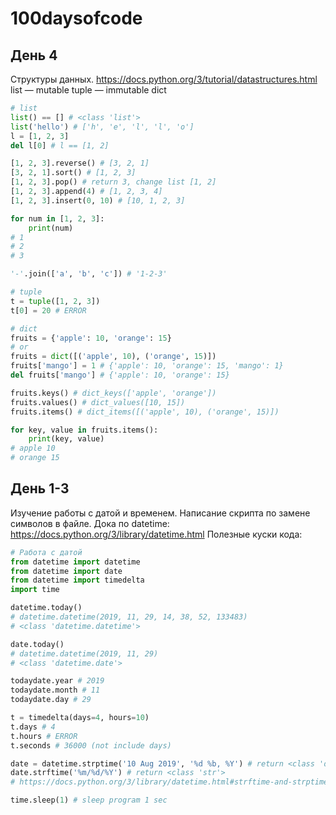 # 100daysofcode

## День 4

Структуры данных. https://docs.python.org/3/tutorial/datastructures.html
list — mutable
tuple — immutable
dict

```python
# list
list() == [] # <class 'list'>
list('hello') # ['h', 'e', 'l', 'l', 'o']
l = [1, 2, 3]
del l[0] # l == [1, 2]

[1, 2, 3].reverse() # [3, 2, 1]
[3, 2, 1].sort() # [1, 2, 3]
[1, 2, 3].pop() # return 3, change list [1, 2]
[1, 2, 3].append(4) # [1, 2, 3, 4]
[1, 2, 3].insert(0, 10) # [10, 1, 2, 3]

for num in [1, 2, 3]:
    print(num)
# 1
# 2
# 3

'-'.join(['a', 'b', 'c']) # '1-2-3'
```
```python
# tuple
t = tuple([1, 2, 3])
t[0] = 20 # ERROR
```
```python
# dict
fruits = {'apple': 10, 'orange': 15}
# or
fruits = dict([('apple', 10), ('orange', 15)])
fruits['mango'] = 1 # {'apple': 10, 'orange': 15, 'mango': 1}
del fruits['mango'] # {'apple': 10, 'orange': 15}

fruits.keys() # dict_keys(['apple', 'orange'])
fruits.values() # dict_values([10, 15])
fruits.items() # dict_items([('apple', 10), ('orange', 15)])

for key, value in fruits.items():
    print(key, value)
# apple 10
# orange 15
```

## День 1-3

Изучение работы с датой и временем. Написание скрипта по замене символов в файле.
Дока по datetime: https://docs.python.org/3/library/datetime.html
Полезные куски кода:
```python
# Работа с датой
from datetime import datetime
from datetime import date
from datetime import timedelta
import time

datetime.today()
# datetime.datetime(2019, 11, 29, 14, 38, 52, 133483)
# <class 'datetime.datetime'>

date.today()
# datetime.datetime(2019, 11, 29)
# <class 'datetime.date'>

todaydate.year # 2019
todaydate.month # 11
todaydate.day # 29

t = timedelta(days=4, hours=10) 
t.days # 4
t.hours # ERROR
t.seconds # 36000 (not include days)

date = datetime.strptime('10 Aug 2019', '%d %b, %Y') # return <class 'datetime.datetime'>
date.strftime('%m/%d/%Y') # return <class 'str'>
# https://docs.python.org/3/library/datetime.html#strftime-and-strptime-behavior

time.sleep(1) # sleep program 1 sec
```